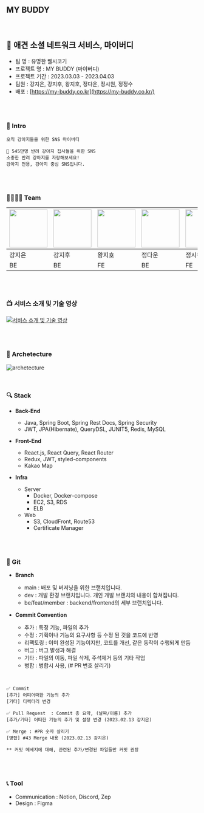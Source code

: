
##  MY BUDDY

<br>

## 🐶 애견 소셜 네트워크 서비스, 마이버디
- 팀 명 : 유명한 웰시코기
- 프로젝트 명 : MY BUDDY (마이버디)
- 프로젝트 기간 : 2023.03.03 - 2023.04.03
- 팀원 : 강지은, 강지후, 왕지호, 정다운, 정시원, 정정수
- 배포 : [https://my-buddy.co.kr](https://my-buddy.co.kr/)

<br><br>

### 🌷 Intro
```text
오직 강아지들을 위한 SNS 마이버디

🐶 545만명 반려 강아지 집사들을 위한 SNS
소중한 반려 강아지를 자랑해보세요!
강아지 전용, 강아지 중심 SNS입니다.
```

<br><br>

### 👨‍👩‍👧‍👦 Team

| [<img src="https://github.com/sdoaolo.png" width="100px;"/>](https://github.com/sdoaolo) | [<img src="https://github.com/JihooKang-KOR.png" width="100px;"/>](https://github.com/JihooKang-KOR) | [<img src="https://github.com/wangamy0222.png" width="100px;"/>](https://github.com/wangamy0222) | [<img src="https://github.com/Daw-Jeong.png" width="100px;"/>](https://github.com/Daw-Jeong) | [<img src="https://github.com/notplastic2.png" width="100px;"/>](https://github.com/notplastic2) | [<img src="https://github.com/wjdwjdtn92.png" width="100px;"/>](https://github.com/wjdwjdtn92) |
| --- | --- | --- | --- | --- | --- |
| 강지은 | 강지후 | 왕지호 | 정다운 | 정시원 | 정정수 |
| BE | BE | FE | BE | FE | FE |


<br><br>

### 📺 서비스 소개 및 기술 영상
[![서비스 소개 및 기술 영상](https://img.youtube.com/vi/nP-d38dl_ag/0.jpg)](https://www.youtube.com/watch?v=nP-d38dl_ag)


<br><br>

### 📄 Archetecture
![archetecture](https://user-images.githubusercontent.com/48430781/229366885-89aaf02e-a2fc-473c-b6f1-26b1fc0b7db4.png)

<br>

### 🔍 Stack

- **Back-End**
    - Java, Spring Boot, Spring Rest Docs, Spring Security
    - JWT, JPA(Hibernate), QueryDSL, JUNIT5, Redis, MySQL
    
- **Front-End**
    - React.js, React Query, React Router
    - Redux, JWT, styled-components
    - Kakao Map
    
- **Infra**
    - Server
        - Docker, Docker-compose
        - EC2, S3, RDS
        - ELB
    - Web
        - S3, CloudFront, Route53
        - Certificate Manager


<br><br>



### 🔖 Git 
- **Branch**
    - main : 배포 및 버저닝을 위한 브랜치입니다.
    - dev : 개발 환경 브랜치입니다. 개인 개발 브랜치의 내용이 합쳐집니다.
    - be/feat/member : backend/frontend의 세부 브랜치입니다.

- **Commit Convention**
    - 추가 : 특정 기능, 파일의 추가
    - 수정 : 기획이나 기능의 요구사항 등 수정 된 것을 코드에 반영
    - 리팩토링 : 이미 완성된 기능이지만, 코드를 개선, 같은 동작이 수행되게 만듬
    - 버그 : 버그 발생과 해결
    - 기타 : 파일의 이동, 파일 삭제, 주석제거 등의 기타 작업
    - 병합 : 병합시 사용, (# PR 번호 살리기)

<br>

```text
✅ Commit
[추가] 어떠어떠한 기능의 추가
[기타] 디렉터리 변경

✅ Pull Request  : Commit 총 요약, (날짜/이름) 추가
[추가/기타] 어떠한 기능의 추가 및 설정 변경 (2023.02.13 강지은)

✅ Merge : #PR 숫자 살리기
[병합] #43 Merge 내용 (2023.02.13 강지은)

** 커밋 메세지에 대해, 관련된 추가/변경된 파일들만 커밋 권장
```

<br><br>

### 📞 Tool
- Communication : Notion, Discord, Zep
- Design : Figma

<br><br>
